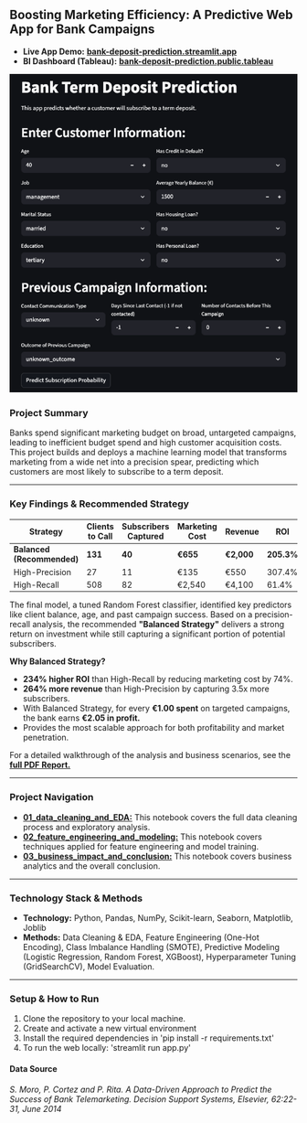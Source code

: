 ## **Boosting Marketing Efficiency: A Predictive Web App for Bank Campaigns**

* **Live App Demo:** [**bank-deposit-prediction.streamlit.app**](https://thisishan-bank-deposit-prediction.streamlit.app/)
* **BI Dashboard (Tableau):** [**bank-deposit-prediction.public.tableau**](https://public.tableau.com/app/profile/young.han8377/viz/bank_deposit_tableau/PredictiveModelPerformance)

![Bank Deposit Prediction App Screenshot](./app_screenshot.png)

### **Project Summary**
Banks spend significant marketing budget on broad, untargeted campaigns, leading to inefficient budget spend and high customer acquisition costs. This project builds and deploys a machine learning model that transforms marketing from a wide net into a precision spear, predicting which customers are most likely to subscribe to a term deposit.

---

### **Key Findings & Recommended Strategy**
| Strategy | Clients to Call | Subscribers Captured | Marketing Cost | Revenue | ROI |
|----------|----------------|---------------------|----------------|---------|-----|
| **Balanced (Recommended)** | **131** | **40** | **€655** | **€2,000** | **205.3%** |
| High-Precision | 27 | 11 | €135 | €550 | 307.4% |
| High-Recall | 508 | 82 | €2,540 | €4,100 | 61.4% |

The final model, a tuned Random Forest classifier, identified key predictors like client balance, age, and past campaign success. Based on a precision-recall analysis, the recommended **"Balanced Strategy"** delivers a strong return on investment while still capturing a significant portion of potential subscribers.

**Why Balanced Strategy?**
- **234% higher ROI** than High-Recall by reducing marketing cost by 74%.
- **264% more revenue** than High-Precision by capturing 3.5x more subscribers.
- With Balanced Strategy, for every **€1.00 spent** on targeted campaigns, the bank earns **€2.05 in profit.**
- Provides the most scalable approach for both profitability and market penetration.

For a detailed walkthrough of the analysis and business scenarios, see the [**full PDF Report.**](./Boosting%20Marketing%20Efficiency.pdf)

---

### **Project Navigation**
- [**01_data_cleaning_and_EDA:**](./notebooks/01_data_cleaning_and_EDA.ipynb) This notebook covers the full data cleaning process and exploratory analysis. 
- [**02_feature_engineering_and_modeling:**](./notebooks/02_feature_engineering_and_modeling.ipynb) This notebook covers techniques applied for feature engineering and model training.
- [**03_business_impact_and_conclusion:**](./notebooks/03_business_impact_and_conclusion.ipynb) This notebook covers business analytics and the overall conclusion.

---

### **Technology Stack & Methods**
- **Technology:** Python, Pandas, NumPy, Scikit-learn, Seaborn, Matplotlib, Joblib
- **Methods:** Data Cleaning & EDA, Feature Engineering (One-Hot Encoding), Class Imbalance Handling (SMOTE), Predictive Modeling (Logistic Regression, Random Forest, XGBoost), Hyperparameter Tuning (GridSearchCV), Model Evaluation.

---

### **Setup & How to Run**
1. Clone the repository to your local machine.
2. Create and activate a new virtual environment
3. Install the required dependencies in 'pip install -r requirements.txt'
4. To run the web locally: 'streamlit run app.py'

#### Data Source
*S. Moro, P. Cortez and P. Rita. A Data-Driven Approach to Predict the Success of Bank Telemarketing. Decision Support Systems, Elsevier, 62:22-31, June 2014*